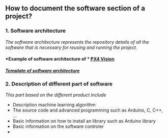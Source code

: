 ## **How to document the software section of a project?**

 ### **1. Software architecture**

*The software architecture represents the repository details of all the software that is necessary for reusing and running the project.*
 

#### *Example of software architecture of * [PX4 Vision](https://docs.px4.io/master/en/concept/architecture.html#px4-architectural-overview) 


#### *[Template of software architecture](https://app.diagrams.net/?libs=general;uml#G1MlfmgE-MK0jfELJd3EfE1epv03GCdpde)*

 ### **2. Description of  different part of software**
 
*This part based on the different product include*

- Description machine learning algorithm
- The source code and advanced programming such as Arduino, C, C++, ...
- Basic information on how to install an library such as Arduino library 
- Basic information on the software controler
- 
